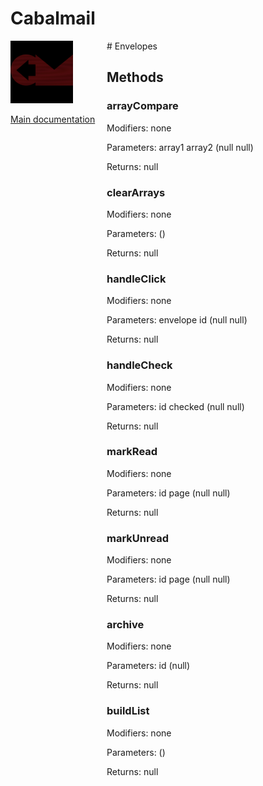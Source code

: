 # Cabalmail
<div style="width: 10em; float:left; height: 100%; padding-right: 1em;"><img src="/docs/logo.png" width="100" />
<p><a href="/README.md">Main documentation</a></p>
</div><div style="padding-left: 11em;">
# Envelopes


## Methods
### arrayCompare
Modifiers: none

Parameters: array1
array2 (null
null)

Returns: null

### clearArrays
Modifiers: none

Parameters:  ()

Returns: null

### handleClick
Modifiers: none

Parameters: envelope
id (null
null)

Returns: null

### handleCheck
Modifiers: none

Parameters: id
checked (null
null)

Returns: null

### markRead
Modifiers: none

Parameters: id
page (null
null)

Returns: null

### markUnread
Modifiers: none

Parameters: id
page (null
null)

Returns: null

### archive
Modifiers: none

Parameters: id (null)

Returns: null

### buildList
Modifiers: none

Parameters:  ()

Returns: null

</div>
